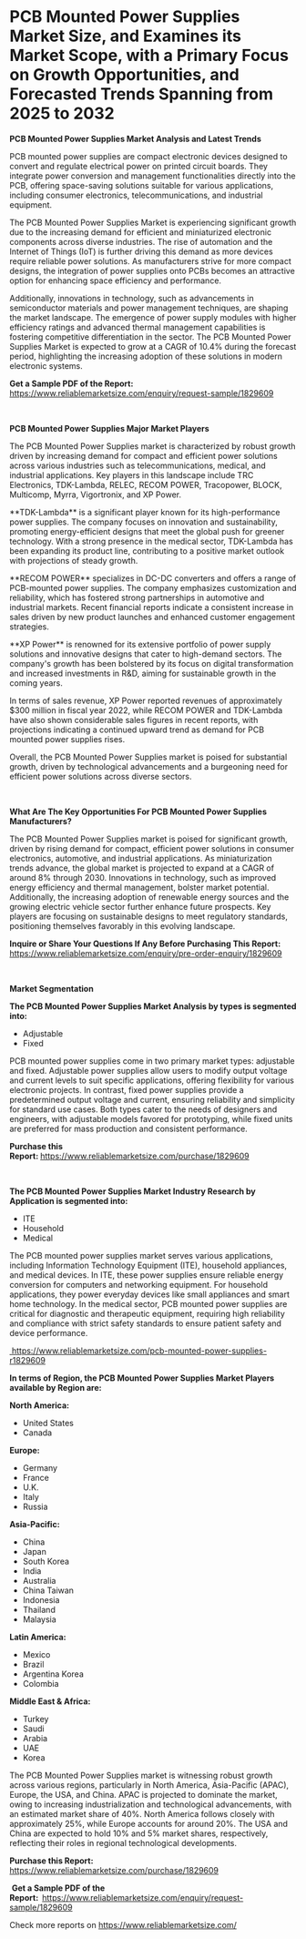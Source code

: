 <p><h1>PCB Mounted Power Supplies Market Size, and Examines its Market Scope, with a Primary Focus on Growth Opportunities, and Forecasted Trends Spanning from 2025 to 2032</h1></p><p><strong>PCB Mounted Power Supplies Market Analysis and Latest Trends</strong></p>
<p><p>PCB mounted power supplies are compact electronic devices designed to convert and regulate electrical power on printed circuit boards. They integrate power conversion and management functionalities directly into the PCB, offering space-saving solutions suitable for various applications, including consumer electronics, telecommunications, and industrial equipment. </p><p>The PCB Mounted Power Supplies Market is experiencing significant growth due to the increasing demand for efficient and miniaturized electronic components across diverse industries. The rise of automation and the Internet of Things (IoT) is further driving this demand as more devices require reliable power solutions. As manufacturers strive for more compact designs, the integration of power supplies onto PCBs becomes an attractive option for enhancing space efficiency and performance.</p><p>Additionally, innovations in technology, such as advancements in semiconductor materials and power management techniques, are shaping the market landscape. The emergence of power supply modules with higher efficiency ratings and advanced thermal management capabilities is fostering competitive differentiation in the sector. The PCB Mounted Power Supplies Market is expected to grow at a CAGR of 10.4% during the forecast period, highlighting the increasing adoption of these solutions in modern electronic systems.</p></p>
<p><strong>Get a Sample PDF of the Report:&nbsp;</strong> <a href="https://www.reliablemarketsize.com/enquiry/request-sample/1829609?utm_campaign=1197&utm_medium=2&utm_source=Github&utm_content=ia&utm_term=14022025&utm_id=pcb-mounted-power-supplies">https://www.reliablemarketsize.com/enquiry/request-sample/1829609</a></p>
<p>&nbsp;</p>
<p><strong>PCB Mounted Power Supplies Major Market Players</strong></p>
<p><p>The PCB Mounted Power Supplies market is characterized by robust growth driven by increasing demand for compact and efficient power solutions across various industries such as telecommunications, medical, and industrial applications. Key players in this landscape include TRC Electronics, TDK-Lambda, RELEC, RECOM POWER, Tracopower, BLOCK, Multicomp, Myrra, Vigortronix, and XP Power.</p><p>**TDK-Lambda** is a significant player known for its high-performance power supplies. The company focuses on innovation and sustainability, promoting energy-efficient designs that meet the global push for greener technology. With a strong presence in the medical sector, TDK-Lambda has been expanding its product line, contributing to a positive market outlook with projections of steady growth.</p><p>**RECOM POWER** specializes in DC-DC converters and offers a range of PCB-mounted power supplies. The company emphasizes customization and reliability, which has fostered strong partnerships in automotive and industrial markets. Recent financial reports indicate a consistent increase in sales driven by new product launches and enhanced customer engagement strategies.</p><p>**XP Power** is renowned for its extensive portfolio of power supply solutions and innovative designs that cater to high-demand sectors. The company's growth has been bolstered by its focus on digital transformation and increased investments in R&D, aiming for sustainable growth in the coming years.</p><p>In terms of sales revenue, XP Power reported revenues of approximately $300 million in fiscal year 2022, while RECOM POWER and TDK-Lambda have also shown considerable sales figures in recent reports, with projections indicating a continued upward trend as demand for PCB mounted power supplies rises.</p><p>Overall, the PCB Mounted Power Supplies market is poised for substantial growth, driven by technological advancements and a burgeoning need for efficient power solutions across diverse sectors.</p></p>
<p>&nbsp;</p>
<p><strong>What Are The Key Opportunities For PCB Mounted Power Supplies Manufacturers?</strong></p>
<p><p>The PCB Mounted Power Supplies market is poised for significant growth, driven by rising demand for compact, efficient power solutions in consumer electronics, automotive, and industrial applications. As miniaturization trends advance, the global market is projected to expand at a CAGR of around 8% through 2030. Innovations in technology, such as improved energy efficiency and thermal management, bolster market potential. Additionally, the increasing adoption of renewable energy sources and the growing electric vehicle sector further enhance future prospects. Key players are focusing on sustainable designs to meet regulatory standards, positioning themselves favorably in this evolving landscape.</p></p>
<p><strong>Inquire or Share Your Questions If Any Before Purchasing This Report:</strong> <a href="https://www.reliablemarketsize.com/enquiry/pre-order-enquiry/1829609?utm_campaign=1197&utm_medium=2&utm_source=Github&utm_content=ia&utm_term=14022025&utm_id=pcb-mounted-power-supplies">https://www.reliablemarketsize.com/enquiry/pre-order-enquiry/1829609</a></p>
<p>&nbsp;</p>
<p><strong>Market Segmentation</strong></p>
<p><strong>The PCB Mounted Power Supplies Market Analysis by types is segmented into:</strong></p>
<p><ul><li>Adjustable</li><li>Fixed</li></ul></p>
<p><p>PCB mounted power supplies come in two primary market types: adjustable and fixed. Adjustable power supplies allow users to modify output voltage and current levels to suit specific applications, offering flexibility for various electronic projects. In contrast, fixed power supplies provide a predetermined output voltage and current, ensuring reliability and simplicity for standard use cases. Both types cater to the needs of designers and engineers, with adjustable models favored for prototyping, while fixed units are preferred for mass production and consistent performance.</p></p>
<p><strong>Purchase this Report:&nbsp;</strong><a href="https://www.reliablemarketsize.com/purchase/1829609?utm_campaign=1197&utm_medium=2&utm_source=Github&utm_content=ia&utm_term=14022025&utm_id=pcb-mounted-power-supplies">https://www.reliablemarketsize.com/purchase/1829609</a></p>
<p>&nbsp;</p>
<p><strong>The PCB Mounted Power Supplies Market Industry Research by Application is segmented into:</strong></p>
<p><ul><li>ITE</li><li>Household</li><li>Medical</li></ul></p>
<p><p>The PCB mounted power supplies market serves various applications, including Information Technology Equipment (ITE), household appliances, and medical devices. In ITE, these power supplies ensure reliable energy conversion for computers and networking equipment. For household applications, they power everyday devices like small appliances and smart home technology. In the medical sector, PCB mounted power supplies are critical for diagnostic and therapeutic equipment, requiring high reliability and compliance with strict safety standards to ensure patient safety and device performance.</p></p>
<p><a href="https://www.reliablemarketsize.com/pcb-mounted-power-supplies-r1829609?utm_campaign=1197&utm_medium=2&utm_source=Github&utm_content=ia&utm_term=14022025&utm_id=pcb-mounted-power-supplies">&nbsp;https://www.reliablemarketsize.com/pcb-mounted-power-supplies-r1829609</a></p>
<p><strong>In terms of Region, the PCB Mounted Power Supplies Market Players available by Region are:</strong></p>
<p>
    <p> <strong> North America: </strong>
        <ul>
            <li>United States</li>
            <li>Canada</li>
        </ul>
        </p> 
    <p> <strong> Europe: </strong>
        <ul>
            <li>Germany</li>
            <li>France</li>
            <li>U.K.</li>
            <li>Italy</li>
            <li>Russia</li>
        </ul>
        </p> 
    <p> <strong> Asia-Pacific: </strong>
        <ul>
            <li>China</li>
            <li>Japan</li>
            <li>South Korea</li>
            <li>India</li>
            <li>Australia</li>
            <li>China Taiwan</li>
            <li>Indonesia</li>
            <li>Thailand</li>
            <li>Malaysia</li>
        </ul>
        </p> 
    <p> <strong> Latin America: </strong>
        <ul>
            <li>Mexico</li>
            <li>Brazil</li>
            <li>Argentina Korea</li>
            <li>Colombia</li>
        </ul>
        </p> 
    <p> <strong> Middle East & Africa: </strong>
        <ul>
            <li>Turkey</li>
            <li>Saudi</li>
            <li>Arabia</li>
            <li>UAE</li>
            <li>Korea</li>
        </ul>
    </p>
    </p>
<p><p>The PCB Mounted Power Supplies market is witnessing robust growth across various regions, particularly in North America, Asia-Pacific (APAC), Europe, the USA, and China. APAC is projected to dominate the market, owing to increasing industrialization and technological advancements, with an estimated market share of 40%. North America follows closely with approximately 25%, while Europe accounts for around 20%. The USA and China are expected to hold 10% and 5% market shares, respectively, reflecting their roles in regional technological developments.</p></p>
<p><strong>Purchase this Report: </strong><a href="https://www.reliablemarketsize.com/purchase/1829609?utm_campaign=1197&utm_medium=2&utm_source=Github&utm_content=ia&utm_term=14022025&utm_id=pcb-mounted-power-supplies">https://www.reliablemarketsize.com/purchase/1829609</a></p>
<p>&nbsp;<strong>Get a Sample PDF of the Report:&nbsp;&nbsp;</strong><a href="https://www.reliablemarketsize.com/enquiry/request-sample/1829609?utm_campaign=1197&utm_medium=2&utm_source=Github&utm_content=ia&utm_term=14022025&utm_id=pcb-mounted-power-supplies">https://www.reliablemarketsize.com/enquiry/request-sample/1829609</a></p>
<p><strong></strong></p>
<p>Check more reports on <a href="https://www.reliablemarketsize.com/?utm_campaign=1197&utm_medium=2&utm_source=Github&utm_content=ia&utm_term=14022025&utm_id=pcb-mounted-power-supplies">https://www.reliablemarketsize.com/</a></p>